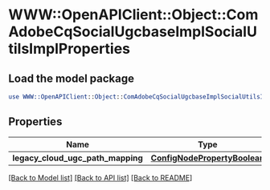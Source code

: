 # WWW::OpenAPIClient::Object::ComAdobeCqSocialUgcbaseImplSocialUtilsImplProperties

## Load the model package
```perl
use WWW::OpenAPIClient::Object::ComAdobeCqSocialUgcbaseImplSocialUtilsImplProperties;
```

## Properties
Name | Type | Description | Notes
------------ | ------------- | ------------- | -------------
**legacy_cloud_ugc_path_mapping** | [**ConfigNodePropertyBoolean**](ConfigNodePropertyBoolean.md) |  | [optional] 

[[Back to Model list]](../README.md#documentation-for-models) [[Back to API list]](../README.md#documentation-for-api-endpoints) [[Back to README]](../README.md)


